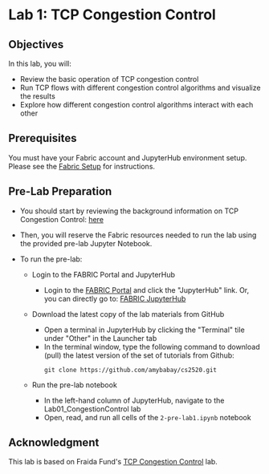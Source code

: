 # Lab 1: TCP Congestion Control

## Objectives

In this lab, you will:

- Review the basic operation of TCP congestion control
- Run TCP flows with different congestion control algorithms and visualize the results
- Explore how different congestion control algorithms interact with each other

## Prerequisites

You must have your Fabric account and JupyterHub environment setup. Please see the [Fabric Setup](https://github.com/amybabay/cs2520/blob/main/Fabric_Setup.md) for instructions.

## Pre-Lab Preparation

- You should start by reviewing the background information on TCP Congestion Control: [here](https://github.com/amybabay/cs2520/blob/main/labs/Lab01_CongestionControl/1-congestion-control-bg.md)
- Then, you will reserve the Fabric resources needed to run the lab using the provided pre-lab Jupyter Notebook.

- To run the pre-lab:
   - Login to the FABRIC Portal and JupyterHub
    	- Login to the [FABRIC Portal](https://portal.fabric-testbed.net/) and click the "JupyterHub" link. Or, you can directly go to: [FABRIC JupyterHub](https://jupyter.fabric-testbed.net/)

   - Download the latest copy of the lab materials from GitHub
    	- Open a terminal in JupyterHub by clicking the "Terminal" tile under "Other" in the Launcher tab
    	- In the terminal window, type the following command to download (pull) the latest version of the set of tutorials from Github:
            ```
            git clone https://github.com/amybabay/cs2520.git
            ```

   - Run the pre-lab notebook
    	- In the left-hand column of JupyterHub, navigate to the Lab01_CongestionControl lab
    	- Open, read, and run all cells of the `2-pre-lab1.ipynb` notebook

## Acknowledgment

This lab is based on Fraida Fund's [TCP Congestion Control](https://witestlab.poly.edu/blog/tcp-congestion-control-basics/) lab.
